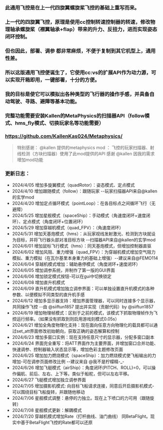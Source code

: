### 此通用飞控是在上一代四旋翼螺旋桨飞控的基础上重写而来。
### 上一代的四旋翼飞控，原理是使用cc控制转速控制器的转速，修改物理轴承螺旋桨（襟翼轴承+flap）带来的升力、反扭力，进而实现姿态闭环控制。
### 但也因此，部署、调参 都非常麻烦，不便于复制到其它机型上，通用性差。

### 所以这版通用飞控便诞生了，它使用cc:vs的扩展API作为动力源，可以实现开箱即用，一键部署，十分的方便。
### 我的目标是使它可以模拟出各种类型的飞行器的操作手感，并具备自动驾驶、寻路、避障等基本功能。

### 完整功能需要安装Kallen的MetaPhysics的扫描器API（follow模式、hms_fly模式、切换玩家名等功能需要）
### https://github.com/KallenKas024/Metaphysics/

> 特别感谢：
@kallen 提供的metaphysics mod ： 飞控的玩家扫描器、射线检测（方块扫描器）使用了此mod提供的API
感谢 @kallen 因我的需求增加mod功能
> 
### 更新日志：
* 2024/4/05 增加多旋翼模式（quadRotor）：姿态模式、定点模式
* 2024/4/10 增加跟随模式（follow）：跟随玩家 --玩家扫描器API来自@kallen的玄学mod
* 2024/4/20 增加定点循环模式（pointLoop）：在各目标点之间循环飞行（无避障）
* 2024/5/25 增加星舰模式（spaceShip）：手动模式（角速度闭环+速度闭环）、定点模式（角度闭环+位置闭环）
* 2024/5/29 增加穿越机模式（quad_FPV）：（角速度闭环）
* 2024/5/31 增加天基炮模式（hms）：从玩家视线发射激光、检测到方块就设为目标，并将飞行器头部对准目标方块 --扫描器API来自@kallen的玄学mod
* 2024/6/01 增加鼠标飞行模式（hms）：同天基炮模式，但增加控制器直驱
* 2024/6/02 增加风阻、重力增强（quad_FPV）：为穿越机模式增加空气阻力模拟、重力模拟（在瓦尔基里本身重力的基础上增强）--建议来自@FEMO114
* 2024/6/04 穿越机模式增加：辅助悬停模式（角度闭环+速度闭环）
* 2024/6/05 增加调参系统，并制作了第一版的GUI界面
* 2024/6/06 增加锁定模式按钮-可以在gui中切换锁定
* 2024/6/08 增加直升机模式
* 2024/6/09 直升机模式增加独立调参界面：可以单独设置直升机模式的各种参数、以便模拟不同类型的直升机手感
* 2024/6/12 增加多显示器支持：增加界面管理器，可以同时连接多个显示器，共同操作飞控 --由 @siiftun1857 提出并实现（贡献代码）by @siiftun1857 
* 2024/6/19 增加物理帧模式：区别于之前的模式，该模式下抓取物理帧作为飞控运行频率。（如果没有抓取到则启用游戏刻模式0.05s）
* 2024/6/21 增加全角度物理化支持：现在面向任意方向物理化的载具都可以通过set_att界面修改初始朝向，获取正确的姿态解算和控制
* 2024/6/23 增加多窗口实例：现在支持任意尺寸的显示器，分配多窗口副本
* 2024/6/24 界面完全重写：将ATT界面作为主要界面，并增加窗口合并功能、快速调参、控制器输入状态显示等，增加色彩主题修改页面
* 2024/6/25 增加加力燃烧模式（spaceShip）：加力燃烧模式使飞船输出的力增加-可在调参页面修改比例 --建议来自 @我不是柠檬精-_-
* 2024/6/26 增加飞艇模式（airShip）：角度闭环(PITCH、ROLL)=0，可以操作偏航、前后、左右、上下等。类似于船舵，但可以左右平移。
* 2024/6/27 飞艇模式增加独立调参界面
* 2024/7/05 增加摄影机模式: 向目标飞船请求连接，同意后开启摄影机模式-可以围绕目标飞船旋转，并跟随他移动
* 2024/7/06 星舰模式调整：悬停的力独立。现在上下喷口的力可用（跟随旋转）
* 2024/7/08 星舰模式更新：解耦模式
* 2024/7/20 穿越机模式增加Rate（打杆曲线、油门曲线） 同BetaFlight。现实中基于BetaFlight飞控的Rate都可以还原
